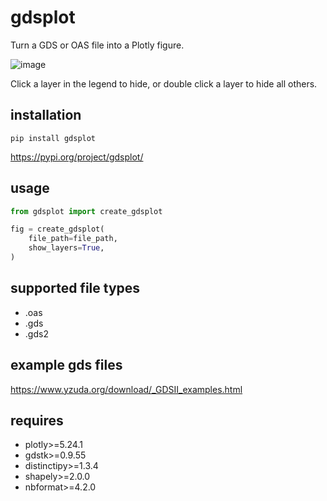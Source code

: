 # gdsplot
Turn a GDS or OAS file into a Plotly figure.

![image](https://github.com/user-attachments/assets/08d173c3-93c1-4b93-bbfb-0645147982cf)

Click a layer in the legend to hide, or double click a layer to hide all others.

## installation
```
pip install gdsplot
```
https://pypi.org/project/gdsplot/

## usage
```python
from gdsplot import create_gdsplot

fig = create_gdsplot(
    file_path=file_path,
    show_layers=True,
)
```

## supported file types
- .oas
- .gds
- .gds2

## example gds files
https://www.yzuda.org/download/_GDSII_examples.html

## requires
- plotly>=5.24.1
- gdstk>=0.9.55
- distinctipy>=1.3.4
- shapely>=2.0.0
- nbformat>=4.2.0

